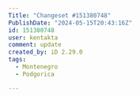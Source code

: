 ```yaml
---
Title: "Changeset #151380748"
PublishDate: "2024-05-15T20:43:16Z"
id: 151380748
user: kentakta
comment: update
created_by: iD 2.29.0
tags:
  - Montenegro
  - Podgorica

---
```


